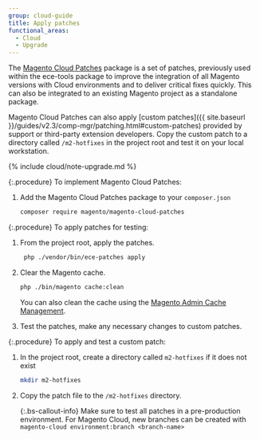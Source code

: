 ```yaml
---
group: cloud-guide
title: Apply patches
functional_areas:
  - Cloud
  - Upgrade
---
```

The [Magento Cloud Patches](https://github.com/magento/magento-cloud-patches) package is a set of patches, previously used within the ece-tools package to improve the integration of all Magento versions with Cloud environments and to deliver critical fixes quickly. This can also be integrated to an existing Magento project as a standalone package.

Magento Cloud Patches can also apply [custom patches]({{ site.baseurl }}/guides/v2.3/comp-mgr/patching.html#custom-patches) provided by support or third-party extension developers. Copy the custom patch to a directory called `/m2-hotfixes` in the project root and test it on your local workstation.

{% include cloud/note-upgrade.md %}

{:.procedure}
To implement Magento Cloud Patches:

1. Add the Magento Cloud Patches package to your `composer.json`

    ```bash
    composer require magento/magento-cloud-patches
    ```
    
{:.procedure}
To apply patches for testing:

1. From the project root, apply the patches.

    ```bash
     php ./vendor/bin/ece-patches apply
    ```

1. Clear the Magento cache.

    ```bash
    php ./bin/magento cache:clean
    ```

    You can also clean the cache using the [Magento Admin Cache Management](http://docs.magento.com/m2/ee/user_guide/system/cache-management.html).

1. Test the patches, make any necessary changes to custom patches.

{:.procedure}
To apply and test a custom patch:

1. In the project root, create a directory called `m2-hotfixes` if it does not exist

    ```bash
    mkdir m2-hotfixes
    ```

1. Copy the patch file to the `/m2-hotfixes` directory.

    {:.bs-callout-info}
    Make sure to test all patches in a pre-production environment.  For Magento Cloud, new branches can be created with `magento-cloud environment:branch <branch-name>`


